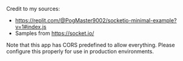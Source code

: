 Credit to my sources: 
 * https://replit.com/@PogMaster9002/socketio-minimal-example?v=1#index.js
 * Samples from https://socket.io/

 Note that this app has CORS predefined to allow everything. Please configure this properly for use in production environments.